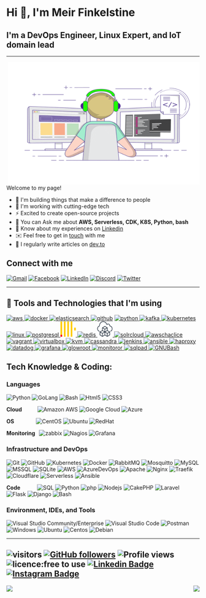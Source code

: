 
# Hi 👋, I'm Meir Finkelstine
## I'm a DevOps Engineer, Linux Expert, and IoT domain lead

---

<img align="right" src="https://github.com/mikonoid/mikonoid/blob/main/images/gifs/coder3.gif?raw=true" width="500" height="320" />

Welcome to my page!
- 🔭 I'm building things that make a difference to people
- 💜 I'm working with cutting-edge tech
- ⚡ Excited to create open-source projects
- 💬 You can Ask me about **AWS, Serverless, CDK, K8S, Python, bash**
- 📄 Know about my experiences on [Linkedin](https://www.linkedin.com/in/mfinkelstine/)
- ✉️ Feel free to get in [touch](mailto:mfinkelstine@gmail.com) with me
- 📝 I regularly write articles on [dev.to](https://dev.to/mfinkelstine)

## Connect with me
[![Gmail](https://img.shields.io/badge/-Gmail-D14836?style=flat&logo=gmail&logoColor=white)](mailto:mfinkelstine@gmail.com)
[![Facebook](https://img.shields.io/badge/-Facebook-1877F2?style=flat&logo=facebook&logoColor=white)](https://www.facebook.com/mfinkelstine)
[![LinkedIn](https://img.shields.io/badge/-LinkedIn-0077B5?style=flat&logo=linkedin&logoColor=white)](https://www.linkedin.com/in/mfinkelstine/)
[![Discord](https://img.shields.io/badge/-Discord-5865F2?style=flat&logo=discord&logoColor=white)](https://discordapp.com/users/xxx/)
[![Twitter](https://img.shields.io/badge/-Twitter-1DA1F2?style=flat&logo=twitter&logoColor=white)](https://twitter.com/mfinkelstine)


---

<h2>🚀 Tools and Technologies that I'm using</h2>
<p align="left">
    <a href="https://aws.amazon.com" target="_blank"> <img src="https://upload.wikimedia.org/wikipedia/commons/9/93/Amazon_Web_Services_Logo.svg" alt="aws" width="40" height="40"/> </a> 
<a href="https://www.docker.com/" target="_blank"> 
    <img src="https://www.vectorlogo.zone/logos/docker/docker-icon.svg" alt="docker" width="40" height="40"/> 
</a> 
<a href="https://www.elastic.co" target="_blank"> 
    <img src="https://www.vectorlogo.zone/logos/elastic/elastic-icon.svg" alt="elasticsearch" width="40" height="40"/>
 </a> 
  <a href="https://github.com/" target="_blank"> <img src="https://cdn.jsdelivr.net/npm/simple-icons@3.0.1/icons/github.svg" alt="github" width="40" height="40"/></a> 
  <a href="https://www.python.org/" target="_blank"> <img src="https://www.vectorlogo.zone/logos/python/python-icon.svg" alt="python" width="40" height="40"/> </a> 
  <a href="https://kafka.apache.org/" target="_blank"> <img src="https://www.vectorlogo.zone/logos/apache_kafka/apache_kafka-icon.svg" alt="kafka" width="40" height="40"/> </a>   <a href="https://kubernetes.io" target="_blank"> <img src="https://www.vectorlogo.zone/logos/kubernetes/kubernetes-icon.svg" alt="kubernetes" width="40" height="40"/> </a> 
  <a href="https://www.linux.org/" target="_blank"> <img src="https://cdn.jsdelivr.net/npm/simple-icons@3.0.1/icons/linux.svg" alt="linux" width="40" height="40"/> </a> 
  <a href="https://www.postgresql.org/" target="_blank"> <img src="https://www.vectorlogo.zone/logos/postgresql/postgresql-icon.svg" alt="postgresql" width="40" height="40"/> </a> 
  <a href="https://clickhouse.tech/" target="_blank"> <img src="https://raw.githubusercontent.com/ClickHouse/ClickHouse/master/website/images/logo.svg" alt="clickhouse" width="40" height="40"/> </a> <a href="https://redis.io/" target="_blank"> <img src="https://www.vectorlogo.zone/logos/redis/redis-icon.svg" alt="redis" width="40" height="40"/> </a> 
  <a href="https://docs.aws.amazon.com/cdk/latest/guide/getting_started.html" target="_blank"> <img src="https://raw.githubusercontent.com/aws/aws-cdk/master/logo/svg/AWS-Cloud-Development-Kit_Icon_64_Squid.svg" alt="awscdk" width="40" height="40"/> </a> 
  <a href="https://solr.apache.org/guide/6_6/solrcloud.html" target="_blank"> <img src="https://www.vectorlogo.zone/logos/apache_solr/apache_solr-icon.svg" alt="solrcloud" width="40" height="40"/> </a> <a href="https://aws.github.io/chalice/" target="_blank"> <img src="https://aws.github.io/chalice/_images/chalice-logo-whitespace.png" alt="awschaclice" width="40" height="40"/> </a> 
  <a href="https://www.vagrantup.com/" target="_blank"> <img src="https://www.vectorlogo.zone/logos/vagrantup/vagrantup-icon.svg" alt="vagrant" width="40" height="40"/> </a> 
  <a href="https://www.virtualbox.org/" target="_blank"> <img src="https://www.vectorlogo.zone/logos/virtualbox/virtualbox-icon.svg" alt="virtualbox" width="40" height="40"/> </a> 
  <a href="https://www.linux-kvm.org/page/Main_Page" target="_blank"> <img src="https://raw.githubusercontent.com/AwesomeLogos/logomono/gh-pages/logos/kvm.svg" alt="kvm" width="40" height="40"/> </a> <a href="https://cassandra.apache.org/" target="_blank"> <img src="https://www.vectorlogo.zone/logos/apache_cassandra/apache_cassandra-icon.svg" alt="cassandra" width="40" height="40"/> </a> 
  <a href="https://www.jenkins.io/" target="_blank"> <img src="https://www.vectorlogo.zone/logos/jenkins/jenkins-icon.svg" alt="jenkins" width="40" height="40"/> </a> 
  <a href="https://www.ansible.com/" target="_blank"> <img src="https://www.vectorlogo.zone/logos/ansible/ansible-icon.svg" alt="ansible" width="40" height="40"/> </a> 
  <a href="http://www.haproxy.org/" target="_blank"> <img src="https://www.vectorlogo.zone/logos/haproxy/haproxy-icon.svg" alt="haproxy" width="40" height="40"/> </a> 
  <a href="https://www.datadoghq.com/" target="_blank"> <img src="https://www.vectorlogo.zone/logos/datadoghq/datadoghq-icon.svg" alt="datadog" width="40" height="40"/> </a> 
  <a href="https://solr.apache.org/guide/6_6/solrcloud.html" target="_blank"> <img src="https://www.vectorlogo.zone/logos/grafana/grafana-icon.svg" alt="grafana" width="40" height="40"/> </a> 
  <a href="https://glowroot.org/" target="_blank"> <img src="https://glowroot.org/images/favicon-440x440.22b5b3f3.png" alt="glowroot" width="40" height="40"/> </a> 
  <a href="https://monitoror.com/" target="_blank"> <img src="https://monitoror.com/assets/images/animated-logo.svg" alt="monitoror" width="40" height="40"/> </a> 
  <a href="https://sqlpad.github.io/sqlpad/" target="_blank"> <img src="https://dev-to-uploads.s3.amazonaws.com/uploads/articles/3ad4nqb9z1a5ozz1xl6k.png" alt="sqlpad" width="40" height="40"/> </a> <a href="https://www.gnu.org/software/bash/" target="_blank"> <img src="https://cdn.jsdelivr.net/npm/simple-icons@4.13.0/icons/gnubash.svg" alt="GNUBash" width="40" height="40"/> </a>

## Tech Knowledge & Coding:

### Languages
  ![Python](https://img.shields.io/badge/-Python-333333?style=flat&logo=python)
  ![GoLang](https://img.shields.io/badge/Go-333333?style=flat&logo=go)
  ![Bash](https://img.shields.io/badge/-Bash-333333?style=flat&logo=gnu-bash)
  ![Html5](https://img.shields.io/badge/-Html5-333333?style=flat&logo=html5)
  ![CSS3](https://img.shields.io/badge/-CSS3-333333?style=flat&logo=css3)

**Cloud&nbsp;&nbsp;&nbsp;&nbsp;&nbsp;&nbsp;&nbsp;&nbsp;&nbsp;&nbsp;&nbsp;**
![Amazon AWS](https://img.shields.io/badge/Amazon%20AWS-black?style=flat-square&logo=amazon-aws) 
![Google Cloud](https://img.shields.io/badge/Google%20Cloud-black?style=flat-square&logo=google-cloud) 
![Azure](https://img.shields.io/badge/Azure-black?style=flat-square&logo=microsoft-azure)   
 
**OS&nbsp;&nbsp;&nbsp;&nbsp;&nbsp;&nbsp;&nbsp;&nbsp;&nbsp;&nbsp;&nbsp;&nbsp;&nbsp;&nbsp;&nbsp;&nbsp;**
![CentOS](https://img.shields.io/badge/-CentOS-black?style=flat-square&logo=CentOS&logoColor=red)
![Ubuntu](https://img.shields.io/badge/-Ubuntu-black?style=flat-square&logo=Ubuntu)
![RedHat](https://img.shields.io/badge/-RedHat-black?style=flat-square&logo=RedHat&logoColor=red)

**Monitoring&nbsp;&nbsp;**
![zabbix](https://img.shields.io/badge/-Zabbix-black?style=flat-square&logo=Zabbix)
![Nagios](https://img.shields.io/badge/-Nagios-black?style=flat-square&logo=Nagios)
![Grafana](https://img.shields.io/badge/-Grafana-black?style=flat-square&logo=Grafana)

### Infrastructure and DevOps
  ![Git](https://img.shields.io/badge/-Git-333333?style=flat&logo=git)
  ![GitHub](https://img.shields.io/badge/-GitHub-333333?style=flat&logo=github)
  ![Kubernetes](https://img.shields.io/badge/Kubernetes-black?style=flat&logo=kubernetes)
  ![Docker](https://img.shields.io/badge/-Docker-333333?style=flat&logo=docker)
  ![RabbitMQ](https://img.shields.io/badge/-RabbitMQ-333333?style=flat&logo=rabbitmq)
  ![Mosquitto](https://img.shields.io/badge/-Mosquitto-333333?style=flat&logo=eclipse-mosquitto)
  ![MySQL](https://img.shields.io/badge/-MySQL-333333?style=flat&logo=mysql)
  ![MSSQL](https://img.shields.io/badge/-MSSQL-333333?style=flat&logo=microsoft-sql-server)
  ![SQLite](https://img.shields.io/badge/-SQLite-333333?style=flat&logo=sqlite)
  ![AWS](https://img.shields.io/badge/-AWS-333333?style=flat&logo=amazon-aws)
  ![AzureDevOps](https://img.shields.io/badge/-Azure%20DevOps-333333?style=flat&logo=azuredevops)
  ![Apache](https://img.shields.io/badge/-Apache-333333?style=flat&logo=apache)
  ![Nginx](https://img.shields.io/badge/-Nginx-333333?style=flat&logo=nginx)
  ![Traefik](https://img.shields.io/badge/-Traefik-333333?style=flat&logo=Traefik)
  ![Cloudflare](https://img.shields.io/badge/-Cloudflare-333333?style=flat&logo=Cloudflare)
  ![Serverless](https://img.shields.io/badge/Serverless-black?style=flat-square&logo=serverless)
  ![Ansible](https://img.shields.io/badge/Ansible-black?style=flat-square&logo=ansible)

**Code&nbsp;&nbsp;&nbsp;&nbsp;&nbsp;&nbsp;&nbsp;&nbsp;&nbsp;&nbsp;&nbsp;&nbsp;** 
![SQL](https://img.shields.io/badge/-SQL-black?style=flat-square&logo=postgresql)
![Python](https://img.shields.io/badge/-Python-black?style=flat-square&logo=Python) 
![php](https://img.shields.io/badge/PHP-black?style=flat-square&logo=php) 
![Nodejs](https://img.shields.io/badge/-Nodejs-black?style=flat-square&logo=Node.js)
![CakePHP](https://img.shields.io/badge/CakePHP-black?style=flat-square&logo=cakephp)
![Laravel](https://img.shields.io/badge/Laravel-black?style=flat-square&logo=laravel)
![Flask](https://img.shields.io/badge/Flask-black?style=flat-square&logo=flask)
![Django](https://img.shields.io/badge/Django-black?style=flat-square&logo=django)
![Bash](https://img.shields.io/badge/Shell-black?style=flat-square&logo=GNU-bash)

### Environment, IDEs, and Tools
  ![Visual Studio Community/Enterprise](https://img.shields.io/badge/-Visual%20Studio-333333?style=flat&logo=visual-studio-code&logoColor=7e10cc)
  ![Visual Studio Code](https://img.shields.io/badge/-Visual%20Studio%20Code-333333?style=flat&logo=visual-studio-code&logoColor=007ACC)
  ![Postman](https://img.shields.io/badge/-Postman-333333?style=flat&logo=postman)
  ![Windows](https://img.shields.io/badge/-Windows%2010-333333?style=flat&logo=windows)
  ![Ubuntu](https://img.shields.io/badge/-Ubuntu-333333?style=flat&logo=ubuntu)
  ![Centos](https://img.shields.io/badge/-Centos-333333?style=flat&logo=centos)
  ![Debian](https://img.shields.io/badge/-Debian-333333?style=flat&logo=debian)

---

![visitors](https://visitor-badge.glitch.me/badge?page_id=mfinkelstine.visitor-badge) [![GitHub followers](https://img.shields.io/github/followers/mfinkelstine?label=Follow&style=social)](https://github.com/mfinkelstine/?tab=follow) ![Profile views](https://gpvc.arturio.dev/vumdao) ![licence:free to use](https://img.shields.io/badge/licence-free--to--use-blue) [![Linkedin Badge](https://img.shields.io/badge/-vumdao-blue?style=flat&logo=Linkedin&logoColor=white&link=https://www.linkedin.com/in/vu-dao-9280ab43/)](https://www.linkedin.com/in/mfinkelstine/) [![Instagram Badge](https://img.shields.io/badge/-dev.to-black?style=flat&logo=instagram&logoColor=white&link=https://dev.to/vumdao)](https://instagram.com/slon.gobo)
---

<img align="left" height="170px" src="https://github-readme-stats.vercel.app/api?username=mfinkelstine&count_private=true&show_icons=true&theme=chartreuse" />
<img align="right" height="170px" src="https://github-readme-stats.vercel.app/api/top-langs/?username=mfinkelstine&layout=compact&theme=chartreuse&langs_count=10" />
